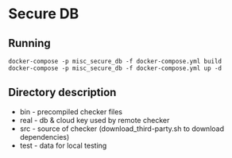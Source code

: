 # Secure DB

## Running
```
docker-compose -p misc_secure_db -f docker-compose.yml build
docker-compose -p misc_secure_db -f docker-compose.yml up -d
```
## Directory description

* bin - precompiled checker files
* real - db & cloud key used by remote checker
* src - source of checker (download_third-party.sh to download dependencies)
* test - data for local testing